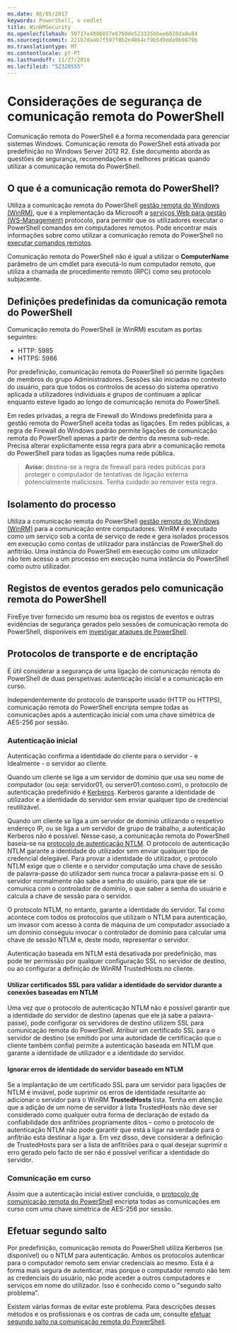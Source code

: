 ```yaml
---
ms.date: 06/05/2017
keywords: PowerShell, o cmdlet
title: WinRMSecurity
ms.openlocfilehash: 59717e4806857e6760de523335bbee6028da8e84
ms.sourcegitcommit: 221b7daab7f597f8b2e4864cf9b5d9dda9b9879b
ms.translationtype: MT
ms.contentlocale: pt-PT
ms.lasthandoff: 11/27/2018
ms.locfileid: "52320555"
---
```

# <a name="powershell-remoting-security-considerations"></a>Considerações de segurança de comunicação remota do PowerShell

Comunicação remota do PowerShell é a forma recomendada para gerenciar sistemas Windows. Comunicação remota do PowerShell está ativada por predefinição no Windows Server 2012 R2. Este documento aborda as questões de segurança, recomendações e melhores práticas quando utilizar a comunicação remota do PowerShell.

## <a name="what-is-powershell-remoting"></a>O que é a comunicação remota do PowerShell?

Utiliza a comunicação remota do PowerShell [gestão remota do Windows (WinRM)](https://msdn.microsoft.com/library/windows/desktop/aa384426.aspx), que é a implementação da Microsoft a [serviços Web para gestão (WS-Management)](https://www.dmtf.org/sites/default/files/standards/documents/DSP0226_1.2.0.pdf) protocolo, para permitir que os utilizadores executar o PowerShell comandos em computadores remotos. Pode encontrar mais informações sobre como utilizar a comunicação remota do PowerShell no [executar comandos remotos](https://technet.microsoft.com/library/dd819505.aspx).

Comunicação remota do PowerShell não é igual a utilizar o **ComputerName** parâmetro de um cmdlet para executá-lo num computador remoto, que utiliza a chamada de procedimento remoto (RPC) como seu protocolo subjacente.

## <a name="powershell-remoting-default-settings"></a>Definições predefinidas da comunicação remota do PowerShell

Comunicação remota do PowerShell (e WinRM) escutam as portas seguintes:

- HTTP: 5985
- HTTPS: 5986

Por predefinição, comunicação remota do PowerShell só permite ligações de membros do grupo Administradores. Sessões são iniciadas no contexto do usuário, para que todos os controlos de acesso do sistema operativo aplicada a utilizadores individuais e grupos de continuam a aplicar enquanto esteve ligado ao longo de comunicação remota do PowerShell.

Em redes privadas, a regra de Firewall do Windows predefinida para a gestão remota do PowerShell aceita todas as ligações. Em redes públicas, a regra de Firewall do Windows padrão permite ligações de comunicação remota do PowerShell apenas a partir de dentro da mesma sub-rede. Precisa alterar explicitamente essa regra para abrir a comunicação remota do PowerShell para todas as ligações numa rede pública.

>**Aviso:** destina-se a regra de firewall para redes públicas para proteger o computador de tentativas de ligação externa potencialmente maliciosos. Tenha cuidado ao remover esta regra.

## <a name="process-isolation"></a>Isolamento do processo

Utiliza a comunicação remota do PowerShell [gestão remota do Windows (WinRM)](https://msdn.microsoft.com/library/windows/desktop/aa384426) para a comunicação entre computadores.
WinRM é executado como um serviço sob a conta de serviço de rede e gera isolados processos em execução como contas de utilizador para instâncias de PowerShell do anfitrião. Uma instância do PowerShell em execução como um utilizador não tem acesso a um processo em execução numa instância do PowerShell como outro utilizador.

## <a name="event-logs-generated-by-powershell-remoting"></a>Registos de eventos gerados pelo comunicação remota do PowerShell

FireEye tiver fornecido um resumo boa os registos de eventos e outras evidências de segurança gerados pelo sessões de comunicação remota do PowerShell, disponíveis em [investigar ataques de PowerShell](https://www.fireeye.com/content/dam/fireeye-www/global/en/solutions/pdfs/wp-lazanciyan-investigating-powershell-attacks.pdf).

## <a name="encryption-and-transport-protocols"></a>Protocolos de transporte e de encriptação

É útil considerar a segurança de uma ligação de comunicação remota do PowerShell de duas perspetivas: autenticação inicial e a comunicação em curso.

Independentemente do protocolo de transporte usado (HTTP ou HTTPS), comunicação remota do PowerShell encripta sempre todas as comunicações após a autenticação inicial com uma chave simétrica de AES-256 por sessão.

### <a name="initial-authentication"></a>Autenticação inicial

Autenticação confirma a identidade do cliente para o servidor - e Idealmente - o servidor ao cliente.

Quando um cliente se liga a um servidor de domínio que usa seu nome de computador (ou seja: servidor01, ou server01.contoso.com), o protocolo de autenticação predefinido é [Kerberos](https://msdn.microsoft.com/library/windows/desktop/aa378747.aspx).
Kerberos garante a identidade de utilizador e a identidade do servidor sem enviar qualquer tipo de credencial reutilizável.

Quando um cliente se liga a um servidor de domínio utilizando o respetivo endereço IP, ou se liga a um servidor de grupo de trabalho, a autenticação Kerberos não é possível. Nesse caso, a comunicação remota do PowerShell baseia-se na [protocolo de autenticação NTLM](https://msdn.microsoft.com/library/windows/desktop/aa378749.aspx). O protocolo de autenticação NTLM garante a identidade do utilizador sem enviar qualquer tipo de credencial delegável. Para provar a identidade do utilizador, o protocolo NTLM exige que o cliente e o servidor computação uma chave de sessão de palavra-passe do utilizador sem nunca trocar a palavra-passe em si. O servidor normalmente não sabe a senha do usuário, para que ele se comunica com o controlador de domínio, o que saber a senha do usuário e calcula a chave de sessão para o servidor.

O protocolo NTLM, no entanto, garante a identidade do servidor. Tal como acontece com todos os protocolos que utilizam o NTLM para autenticação, um invasor com acesso à conta de máquina de um computador associado a um domínio conseguiu invocar o controlador de domínio para calcular uma chave de sessão NTLM e, deste modo, representar o servidor.

Autenticação baseada em NTLM está desativada por predefinição, mas pode ter permissão por qualquer configuração SSL no servidor de destino, ou ao configurar a definição de WinRM TrustedHosts no cliente.

#### <a name="using-ssl-certificates-to-validate-server-identity-during-ntlm-based-connections"></a>Utilizar certificados SSL para validar a identidade do servidor durante a conexões baseadas em NTLM

Uma vez que o protocolo de autenticação NTLM não é possível garantir que a identidade do servidor de destino (apenas que ele já sabe a palavra-passe), pode configurar os servidores de destino utilizem SSL para comunicação remota do PowerShell. Atribuir um certificado SSL para o servidor de destino (se emitido por uma autoridade de certificação que o cliente também confia) permite a autenticação baseada em NTLM que garante a identidade de utilizador e a identidade do servidor.

#### <a name="ignoring-ntlm-based-server-identity-errors"></a>Ignorar erros de identidade do servidor baseado em NTLM

Se a implantação de um certificado SSL para um servidor para ligações de NTLM é inviável, pode suprimir os erros de identidade resultante ao adicionar o servidor para o WinRM **TrustedHosts** lista. Tenha em atenção que a adição de um nome de servidor à lista TrustedHosts não deve ser considerado como qualquer outra forma de declaração de estado da confiabilidade dos anfitriões propriamente ditos – como o protocolo de autenticação NTLM não pode garantir que está a ligar na verdade para o anfitrião está destinar a ligar a.
Em vez disso, deve considerar a definição de TrustedHosts para ser a lista de anfitriões para o qual desejar suprimir o erro gerado pelo facto de ser não é possível verificar a identidade do servidor.


### <a name="ongoing-communication"></a>Comunicação em curso

Assim que a autenticação inicial estiver concluída, o [protocolo de comunicação remota do PowerShell](https://msdn.microsoft.com/library/dd357801.aspx) encripta todas as comunicações em curso com uma chave simétrica de AES-256 por sessão.


## <a name="making-the-second-hop"></a>Efetuar segundo salto

Por predefinição, comunicação remota do PowerShell utiliza Kerberos (se disponível) ou o NTLM para autenticação. Ambos os protocolos autenticar para o computador remoto sem enviar credenciais ao mesmo.
Esta é a forma mais segura de autenticar, mas porque o computador remoto não tem as credenciais do usuário, não pode aceder a outros computadores e serviços em nome do utilizador.
Isso é conhecido como o "segundo salto problema".

Existem várias formas de evitar este problema. Para descrições desses métodos e os profissionais e os contras de cada um, consulte [efetuar segundo salto na comunicação remota do PowerShell](PS-remoting-second-hop.md).
